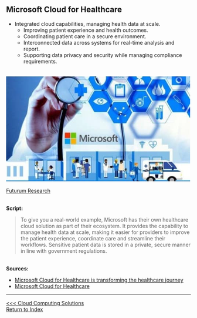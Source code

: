## Microsoft Cloud for Healthcare

* Integrated cloud capabilities, managing health data at scale.
	* Improving patient experience and health outcomes.
	* Coordinating patient care in a secure environment.
	* Interconnected data across systems for real-time analysis and report.
	* Supporting data privacy and security while managing compliance requirements.

\
![Microsoft Health](../images/ms-health.jpg)

[Futurum Research](https://futurumresearch.com/research-notes/microsoft-boosts-competitive-health-of-microsoft-cloud-for-healthcare-with-azure-healthcare-apis/)

\
**Script:**

>To give you a real-world example, Microsoft has their own healthcare cloud solution as part of their ecosystem. It provides the capability to manage health data at scale, making it easier for providers to improve the patient experience, coordinate care and streamline their workflows. Sensitive patient data is stored in a private, secure manner in line with government regulations.

\
**Sources:**

* [Microsoft Cloud for Healthcare is transforming the healthcare journey](https://cloudblogs.microsoft.com/industry-blog/health/2020/10/28/microsoft-cloud-for-healthcare-is-transforming-the-healthcare-journey/)
* [Microsoft Cloud for Healthcare](https://www.microsoft.com/en-us/industry/health/microsoft-cloud-for-healthcare)

---

[<<< Cloud Computing Solutions](./05-cloud_computing.md)  
[Return to Index](../readme.md)